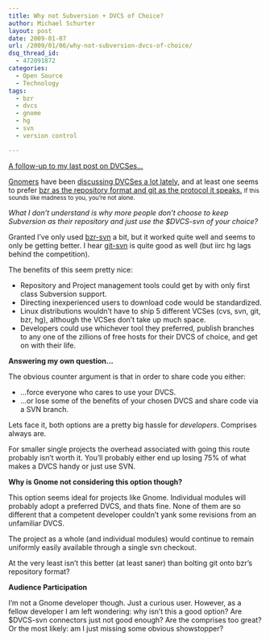 ```yaml
---
title: Why not Subversion + DVCS of Choice?
author: Michael Schurter
layout: post
date: 2009-01-07
url: /2009/01/06/why-not-subversion-dvcs-of-choice/
dsq_thread_id:
  - 472091872
categories:
  - Open Source
  - Technology
tags:
  - bzr
  - dvcs
  - gnome
  - hg
  - svn
  - version control

---
```

[A follow-up to my last post on DVCSes&#8230;][1]

[Gnomers][2] have been [discussing DVCSes a lot lately][3], and at least one seems to prefer [bzr as the repository format and git as the protocol it speaks.][4] <small>If this sounds like madness to you, you&#8217;re not alone.</small>

_What I don&#8217;t understand is why more people don&#8217;t choose to keep Subversion as their repository and just use the $DVCS-svn of your choice?_

Granted I&#8217;ve only used [bzr-svn][5] a bit, but it worked quite well and seems to only be getting better. I hear [git-svn][6] is quite good as well (but <abbrev title="if I remember correctly">iirc</abbrev> hg lags behind the competition).

The benefits of this seem pretty nice:

  * Repository and Project management tools could get by with only first class Subversion support.
  * Directing inexperienced users to download code would be standardized.
  * Linux distributions wouldn&#8217;t have to ship 5 different VCSes (cvs, svn, git, bzr, hg), although the VCSes don&#8217;t take up much space.
  * Developers could use whichever tool they preferred, publish branches to any one of the zillions of free hosts for their DVCS of choice, and get on with their life.

**Answering my own question&#8230;**

The obvious counter argument is that in order to share code you either:

  * &#8230;force everyone who cares to use your DVCS.
  * &#8230;or lose some of the benefits of your chosen DVCS and share code via a SVN branch.

Lets face it, both options are a pretty big hassle for _developers_. Comprises always are.

For smaller single projects the overhead associated with going this route probably isn&#8217;t worth it. You&#8217;ll probably either end up losing 75% of what makes a DVCS handy or just use SVN.

**Why is Gnome not considering this option though?**

This option seems ideal for projects like Gnome. Individual modules will probably adopt a preferred DVCS, and thats fine. None of them are so different that a competent developer couldn&#8217;t yank some revisions from an unfamiliar DVCS.

The project as a whole (and individual modules) would continue to remain uniformly easily available through a single svn checkout.

At the very least isn&#8217;t this better (at least saner) than bolting git onto bzr&#8217;s repository format?

**Audience Participation**

I&#8217;m not a Gnome developer though. Just a curious user. However, as a fellow developer I am left wondering: why isn&#8217;t this a good option? Are $DVCS-svn connectors just not good enough? Are the comprises too great? Or the most likely: am I just missing some obvious showstopper?

 [1]: http://michael.susens-schurter.com/blog/2009/01/04/time-to-learn-git/
 [2]: http://planet.gnome.org/
 [3]: http://wingolog.org/archives/2009/01/06/git-and-bzr
 [4]: http://blogs.gnome.org/johncarr/2008/12/11/dvcs-for-gnome/
 [5]: http://bazaar-vcs.org/BzrForeignBranches/Subversion
 [6]: http://www.kernel.org/pub/software/scm/git/docs/git-svn.html